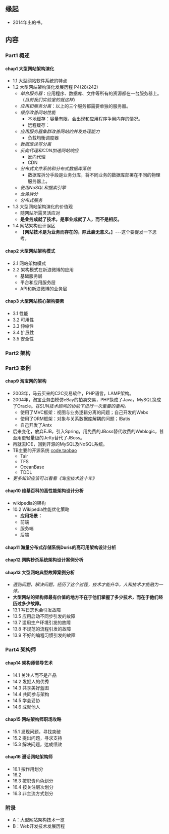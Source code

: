 ## 缘起
+ 2014年出的书。

## 内容
###  Part1 概述
####  chap1 大型网站架构演化
+ 1.1 大型网站软件系统的特点
+ 1.2 大型网站架构演化发展历程 P4(28/242)
	+ *单台服务器*：应用程序、数据库、文件等所有的资源都在一台服务器上。（*目前我们实验室的就这样*）
	+ *应用和服务分离*：以上的三个服务都需要单独的服务器。
	+ *缓存改善网站性能*
		+ 本地缓存：容量有限，会出现和应用程序争用内存的情况。
		+ 远程缓存：
	+ *应用服务器集群改善网站的并发处理能力*
		+ 负载均衡调度器
	+ *数据库读写分离*
	+ *反向代理和CDN加速网站响应*
		+ 反向代理
		+ CDN
	+ *分布式文件系统和分布式数据库系统*
		+ 数据库拆分手段是业务分库，将不同业务的数据库部署在不同的物理服务器上。
	+ *使用NoSQL和搜索引擎*
	+ *业务拆分*
	+ *分布式服务*    
+ 1.3 大型网站架构演化的价值观
	+ 随网站所需灵活应对
	+ **是业务成就了技术，是事业成就了人，而不是相反。**
+ 1.4 网站架构设计误区
	+ 【**网站技术是为业务而存在的，除此豪无意义。**】---这个要促发一下思考。

####  chap2 大型网站架构模式
+ 2.1 网站架构模式
+ 2.2 架构模式在新浪微博的应用
	+ 基础服务层
	+ 平台和应用服务层
	+ API和新浪微博的业务层

####  chap3 大型网站核心架构要素
+ 3.1 性能
+ 3.2 可用性
+ 3.3 伸缩性
+ 3.4 扩展性
+ 3.5 安全性

###  Part2 架构 

###  Part3 案例
####  chap9 淘宝网的架构 
+ 2003年，马云买来的C2C交易软件，PHP语言，LAMP架构。
+ 2004年，淘宝业务由模仿eBay的拍卖交易，PHP换成了Java，MySQL换成了Oracle。*在SUN技术顾问的协助下进行一次重要的重构。*
	+ 使用了MVC框架：视图与业务逻辑分离的问题；自己开发的Webx
	+ 使用了ORM框架：对象与关系数据库解耦的问题；IBatis
	+ 自己开发了Antx
+ 后来变化，放弃EJB，引入Spring，用免费的JBoss替代收费的Weblogic，甚至用更轻量级的Jetty替代了JBoss。
+ 再就去IOE，回到开源的MySQL及NoSQL系统。
+ TB主要的开源系统 [code.taobao](http://code.taobao.org/)
	+ Tair
	+ TFS
	+ OceanBase
	+ TDDL
+ *更多知识应该可以看看《淘宝技术这十年》*

####  chap10 维基百科的高性能架构设计分析  
+ wikipedia的架构
+ 10.2 Wikipedia性能优化策略
	+ **应用场景：**
	+ 前端
	+ 服务端
	+ 后端

####  chap11 海量分布式存储系统Doris的高可用架构设计分析

####  chap12 网购秒杀系统架构设计案例分析

####  chap13 大型网站典型故障案例分析
+ *遇到问题，解决问题，经历了这个过程，技术才能升华，人和技术才能融为一体。*
+ **大型网站的架构师最有价值的地方不在于他们掌握了多少技术，而在于他们经历过多少故障。**
+ 13.1 写日志也会引发故障
+ 13.5 应用启动不同步引发的故障
+ 13.7 滥用生产环境引发的故障
+ 13.8 不规范的流程引发的故障
+ 13.9 不好的编程习惯引发的故障

###  Part4 架构师
####  chap14 架构师领导艺术
+ 14.1 关注人而不是产品
+ 14.2 发掘人的优秀
+ 14.3 共享美好蓝图
+ 14.4 共同参与架构
+ 14.5 学会妥协
+ 14.6 成就他人

####  chap15 网站架构师职场攻略
+ 15.1 发现问题，寻找突破
+ 15.2 提出问题，寻求支持
+ 15.3 解决问题，达成绩效

####  chap16 漫话网站架构师
+ 16.1 按作用划分
+ 16.2 
+ 16.3 按职责角色划分
+ 16.4 按关注层次划分
+ 16.3 非主流方式划分

### 附录
+ A：大型网站架构技术一览
+ B：Web开发技术发展历程